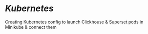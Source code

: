 # _Kubernetes_
Creating Kubernetes config to launch Clickhouse &amp; Superset pods in Minikube &amp; connect them
